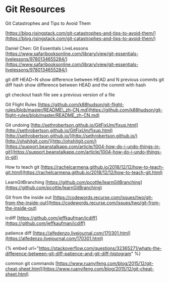 # Git Resources

Git Catastrophes and Tips to Avoid Them

[https://blog.risingstack.com/git-catastrophes-and-tips-to-avoid-them/](https://blog.risingstack.com/git-catastrophes-and-tips-to-avoid-them/)

Daniel Chen: Git Essentials LiveLessons [https://www.safaribooksonline.com/library/view/git-essentials-livelessons/9780134655284/](https://www.safaribooksonline.com/library/view/git-essentials-livelessons/9780134655284/)

git diff HEAD~N show difference between HEAD and N previous commits git diff hash show difference between HEAD and the commit with hash

git checkout hash file see a previous version of a file

Git Flight Rules [https://github.com/k88hudson/git-flight-rules/blob/master/README\_zh-CN.md](https://github.com/k88hudson/git-flight-rules/blob/master/README_zh-CN.md)

Git undoing [http://sethrobertson.github.io/GitFixUm/fixup.html](http://sethrobertson.github.io/GitFixUm/fixup.html) [http://sethrobertson.github.io/](http://sethrobertson.github.io/) [http://ohshitgit.com/](http://ohshitgit.com/) [https://support.beanstalkapp.com/article/1004-how-do-i-undo-things-in-git](https://support.beanstalkapp.com/article/1004-how-do-i-undo-things-in-git)

How to teach git [https://rachelcarmena.github.io/2018/12/12/how-to-teach-git.html](https://rachelcarmena.github.io/2018/12/12/how-to-teach-git.html)

LearnGitBranching [https://github.com/pcottle/learnGitBranching](https://github.com/pcottle/learnGitBranching)

Git from the inside out [https://codewords.recurse.com/issues/two/git-from-the-inside-out](https://codewords.recurse.com/issues/two/git-from-the-inside-out)

icdiff [https://github.com/jeffkaufman/icdiff](https://github.com/jeffkaufman/icdiff)

patience diff [https://alfedenzo.livejournal.com/170301.html](https://alfedenzo.livejournal.com/170301.html)

{% embed url="https://stackoverflow.com/questions/32365271/whats-the-difference-between-git-diff-patience-and-git-diff-histogram" %}

common git commands [https://www.ruanyifeng.com/blog/2015/12/git-cheat-sheet.html](https://www.ruanyifeng.com/blog/2015/12/git-cheat-sheet.html)





